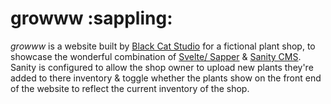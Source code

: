# growww :sappling:

*growww* is a website built by [Black Cat Studio](https://blkcatstudio.com) for a fictional plant shop, to showcase the wonderful combination of [Svelte/ Sapper](https://sapper.svelte.dev/) & [Sanity CMS](https://www.sanity.io/). Sanity is configured to allow the shop owner to upload new plants they're added to there inventory & toggle whether the plants show on the front end of the website to reflect the current inventory of the shop. 
